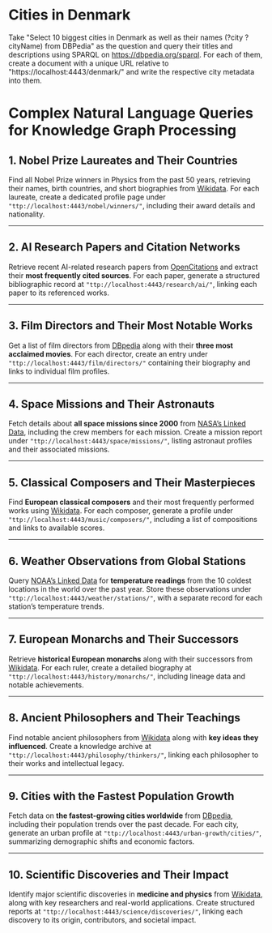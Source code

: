 # Cities in Denmark

Take "Select 10 biggest cities in Denmark as well as their names (?city ?cityName) from DBPedia" as the question and query their titles and descriptions using SPARQL on https://dbpedia.org/sparql. For each of them, create a document with a unique URL relative to "https://localhost:4443/denmark/" and write the respective city metadata into them.

# Complex Natural Language Queries for Knowledge Graph Processing  

## 1. Nobel Prize Laureates and Their Countries  
Find all Nobel Prize winners in Physics from the past 50 years, retrieving their names, birth countries, and short biographies from [Wikidata](https://query.wikidata.org/). For each laureate, create a dedicated profile page under `"ttp://localhost:4443/nobel/winners/"`, including their award details and nationality.  

---

## 2. AI Research Papers and Citation Networks  
Retrieve recent AI-related research papers from [OpenCitations](https://opencitations.net/sparql) and extract their **most frequently cited sources**. For each paper, generate a structured bibliographic record at `"ttp://localhost:4443/research/ai/"`, linking each paper to its referenced works.  

---

## 3. Film Directors and Their Most Notable Works  
Get a list of film directors from [DBpedia](https://dbpedia.org/sparql) along with their **three most acclaimed movies**. For each director, create an entry under `"ttp://localhost:4443/film/directors/"` containing their biography and links to individual film profiles.  

---

## 4. Space Missions and Their Astronauts  
Fetch details about **all space missions since 2000** from [NASA’s Linked Data](https://data.nasa.gov/sparql), including the crew members for each mission. Create a mission report under `"ttp://localhost:4443/space/missions/"`, listing astronaut profiles and their associated missions.  

---

## 5. Classical Composers and Their Masterpieces  
Find **European classical composers** and their most frequently performed works using [Wikidata](https://query.wikidata.org/). For each composer, generate a profile under `"ttp://localhost:4443/music/composers/"`, including a list of compositions and links to available scores.  

---

## 6. Weather Observations from Global Stations  
Query [NOAA’s Linked Data](https://data.noaa.gov/) for **temperature readings** from the 10 coldest locations in the world over the past year. Store these observations under `"ttp://localhost:4443/weather/stations/"`, with a separate record for each station’s temperature trends.  

---

## 7. European Monarchs and Their Successors  
Retrieve **historical European monarchs** along with their successors from [Wikidata](https://query.wikidata.org/). For each ruler, create a detailed biography at `"ttp://localhost:4443/history/monarchs/"`, including lineage data and notable achievements.  

---

## 8. Ancient Philosophers and Their Teachings  
Find notable ancient philosophers from [Wikidata](https://query.wikidata.org/) along with **key ideas they influenced**. Create a knowledge archive at `"ttp://localhost:4443/philosophy/thinkers/"`, linking each philosopher to their works and intellectual legacy.  

---

## 9. Cities with the Fastest Population Growth  
Fetch data on **the fastest-growing cities worldwide** from [DBpedia](https://dbpedia.org/sparql), including their population trends over the past decade. For each city, generate an urban profile at `"ttp://localhost:4443/urban-growth/cities/"`, summarizing demographic shifts and economic factors.  

---

## 10. Scientific Discoveries and Their Impact  
Identify major scientific discoveries in **medicine and physics** from [Wikidata](https://query.wikidata.org/), along with key researchers and real-world applications. Create structured reports at `"ttp://localhost:4443/science/discoveries/"`, linking each discovery to its origin, contributors, and societal impact.  
